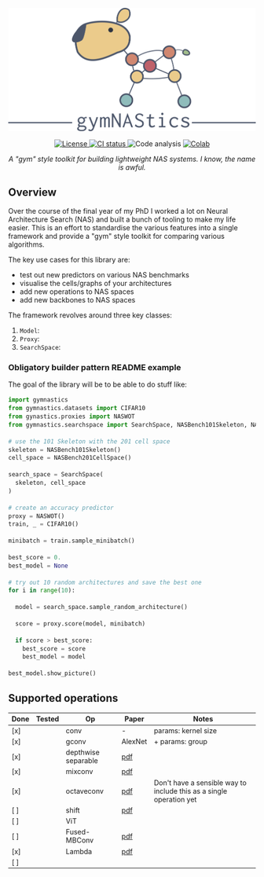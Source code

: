 ![gymNAStics](figures/capybara.png)

<p align="center">
  <!-- license -->
  <a href="https://tldrlegal.com/license/apache-license-2.0-%28apache-2.0%29">
      <img src="https://img.shields.io/github/license/jack-willturner/gymNAStics" alt="License" height="20">
  </a>
  <!-- CI status -->
  <a href="">
    <img src="https://img.shields.io/github/workflow/status/jack-willturner/gymNAStics/CI" alt="CI status" height="20">
  </a>
  <!-- Code analysis -->
  <img src="https://img.shields.io/lgtm/grade/python/github/jack-willturner/gymNAStics" alt="Code analysis" height="20">
  <!-- Getting started colab -->
  <a href="">
      <img src="https://colab.research.google.com/assets/colab-badge.svg" alt="Colab" height="20">
  </a>
</p>

<p align="center">
  <i>A "gym" style toolkit for building lightweight NAS systems. I know, the name is awful. </i>
</p>

## Overview

Over the course of the final year of my PhD I worked a lot on Neural Architecture Search (NAS) and built a bunch of tooling to make my life easier. This is an effort to standardise the various features into a single framework and provide a "gym" style toolkit for comparing various algorithms.

The key use cases for this library are:
- test out new predictors on various NAS benchmarks 
- visualise the cells/graphs of your architectures
- add new operations to NAS spaces 
- add new backbones to NAS spaces

The framework revolves around three key classes:
1. `Model`: 
2. `Proxy`: 
3. `SearchSpace`: 


### Obligatory builder pattern README example

The goal of the library will be to be able to do stuff like:

```python
import gymnastics 
from gymnastics.datasets import CIFAR10
from gynastics.proxies import NASWOT
from gymnastics.searchspace import SearchSpace, NASBench101Skeleton, NASBench201CellSpace

# use the 101 Skeleton with the 201 cell space
skeleton = NASBench101Skeleton()
cell_space = NASBench201CellSpace()

search_space = SearchSpace(
  skeleton, cell_space
)

# create an accuracy predictor
proxy = NASWOT()
train, _ = CIFAR10()

minibatch = train.sample_minibatch()

best_score = 0.
best_model = None

# try out 10 random architectures and save the best one 
for i in range(10):

  model = search_space.sample_random_architecture()

  score = proxy.score(model, minibatch)

  if score > best_score:
    best_score = score
    best_model = model

best_model.show_picture()
```

## Supported operations

| Done | Tested | Op                  | Paper                                         | Notes                                                               |
| ---- | ------ | ------------------- | --------------------------------------------- | ------------------------------------------------------------------- |
| [x]  |        | conv                | -                                             | params: kernel size                                                 |
| [x]  |        | gconv               | AlexNet                                       | + params: group                                                     |
| [x]  |        | depthwise separable | [pdf](https://arxiv.org/pdf/1610.02357v3.pdf) |                                                                     |
| [x]  |        | mixconv             | [pdf](https://arxiv.org/pdf/1907.09595.pdf)   |                                                                     |
| [x]  |        | octaveconv          | [pdf](https://arxiv.org/pdf/1904.05049.pdf)   | Don't have a sensible way to include this as a single operation yet |
| [ ]  |        | shift               | [pdf](https://arxiv.org/pdf/1711.08141.pdf)   |                                                                     |
| [ ]  |        | ViT                 |                                               |                                                                     |
| [ ]  |        | Fused-MBConv        | [pdf](https://arxiv.org/pdf/2104.00298.pdf)   |                                                                     |
| [x]  |        | Lambda              | [pdf](https://arxiv.org/pdf/2102.08602.pdf)   |                                                                     |
| [ ]  |        |                     |                                               |                                                                     |
